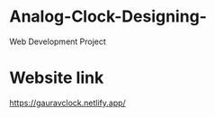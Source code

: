# Analog-Clock-Designing-
Web Development Project

# Website link

https://gauravclock.netlify.app/
